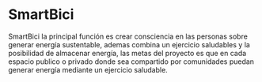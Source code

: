 # SmartBici
SmartBici   la principal función es  crear consciencia en las personas sobre  generar energía sustentable, ademas  combina un ejercicio saludables y la posibilidad de almacenar energía, las metas del proyecto es que en cada espacio publico o privado  donde sea compartido por comunidades puedan generar energía mediante un ejercicio saludable.    
